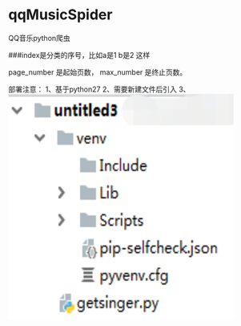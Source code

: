 # qqMusicSpider
QQ音乐python爬虫

###index是分类的序号，比如a是1 b是2 这样

page_number 是起始页数，
max_number 是终止页数。

部署注意：
1、基于python27
2、需要新建文件后引入
3、<img src="image1.png" width="450" height="450"/>
